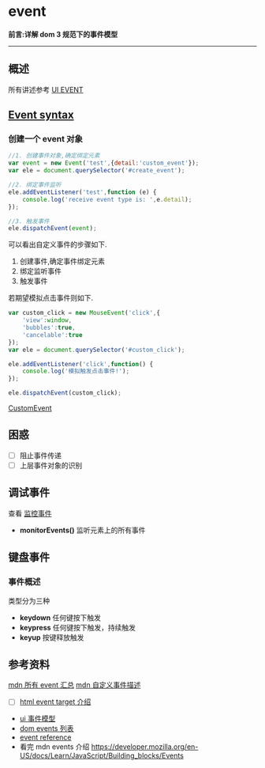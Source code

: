 # event

**前言:详解 dom 3 规范下的事件模型**

---

## 概述

所有讲述参考 [UI EVENT](https://www.w3.org/TR/DOM-Level-3-Events/#dom-event-architecture)

## [Event syntax](https://developer.mozilla.org/en-US/docs/Web/API/Event/Event)

### 创建一个 event 对象

```js
//1. 创建事件对象,确定绑定元素
var event = new Event('test',{detail:'custom_event'});
var ele = document.querySelector('#create_event');

//2. 绑定事件监听
ele.addEventListener('test',function (e) {
    console.log('receive event type is: ',e.detail);
});

//3. 触发事件
ele.dispatchEvent(event);
```

可以看出自定义事件的步骤如下.

1. 创建事件,确定事件绑定元素
2. 绑定监听事件
3. 触发事件

若期望模拟点击事件则如下.

```js
var custom_click = new MouseEvent('click',{
    'view':window,
    'bubbles':true,
    'cancelable':true
});
var ele = document.querySelector('#custom_click');

ele.addEventListener('click',function() {
    console.log('模拟触发点击事件!');  
});

ele.dispatchEvent(custom_click);

```

[CustomEvent](https://developer.mozilla.org/en-US/docs/Web/DEVICE_API/CustomEvent)

## 困惑

* [ ] 阻止事件传递
* [ ] 上层事件对象的识别

## 调试事件

查看 [监控事件](https://developers.google.com/web/tools/chrome-devtools/console/events#monitor_events)

* **monitorEvents()** 监听元素上的所有事件

## 键盘事件

### 事件概述

类型分为三种

* **keydown** 任何键按下触发
* **keypress** 任何键按下触发，持续触发
* **keyup** 按键释放触发

## 参考资料

[mdn 所有 event 汇总](https://developer.mozilla.org/en-US/docs/Web/Events)
[mdn 自定义事件描述](https://developer.mozilla.org/en-US/docs/Web/Guide/Events/Creating_and_triggering_events)

* [ ] [html event target 介绍](https://www.w3.org/TR/2015/REC-dom-20151119/#eventtarget)
* [ui 事件模型](https://www.w3.org/TR/uievents/#dom-event-architecture)
* [dom events 列表](https://developer.mozilla.org/en-US/docs/Web/Events)
* [event reference](https://developer.mozilla.org/en-US/docs/Web/Events#See_also)
* 看完 mdn events 介绍 <https://developer.mozilla.org/en-US/docs/Learn/JavaScript/Building_blocks/Events>
